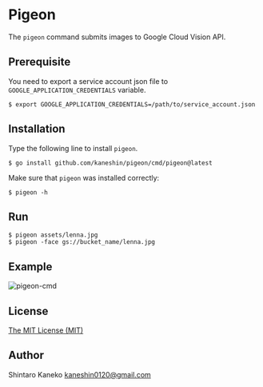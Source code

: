# Pigeon

The `pigeon` command submits images to Google Cloud Vision API.

## Prerequisite

You need to export a service account json file to `GOOGLE_APPLICATION_CREDENTIALS` variable.

```
$ export GOOGLE_APPLICATION_CREDENTIALS=/path/to/service_account.json
```


## Installation

Type the following line to install `pigeon`.

```shell
$ go install github.com/kaneshin/pigeon/cmd/pigeon@latest
```

Make sure that `pigeon` was installed correctly:

```shell
$ pigeon -h
```


## Run

```
$ pigeon assets/lenna.jpg
$ pigeon -face gs://bucket_name/lenna.jpg
```

## Example

![pigeon-cmd](https://raw.githubusercontent.com/kaneshin/pigeon/master/assets/pigeon-cmd.gif)


## License

[The MIT License (MIT)](http://kaneshin.mit-license.org/)


## Author

Shintaro Kaneko <kaneshin0120@gmail.com>
